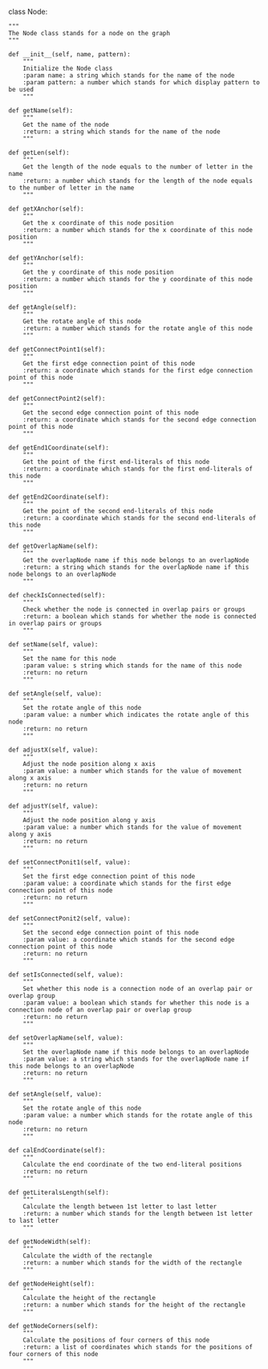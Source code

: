class Node:

    """
    The Node class stands for a node on the graph
    """

    def __init__(self, name, pattern):
        """
        Initialize the Node class
        :param name: a string which stands for the name of the node
        :param pattern: a number which stands for which display pattern to be used
        """

    def getName(self):
        """
        Get the name of the node
        :return: a string which stands for the name of the node
        """

    def getLen(self):
        """
        Get the length of the node equals to the number of letter in the name
        :return: a number which stands for the length of the node equals to the number of letter in the name
        """

    def getXAnchor(self):
        """
        Get the x coordinate of this node position
        :return: a number which stands for the x coordinate of this node position
        """

    def getYAnchor(self):
        """
        Get the y coordinate of this node position
        :return: a number which stands for the y coordinate of this node position
        """

    def getAngle(self):
        """
        Get the rotate angle of this node
        :return: a number which stands for the rotate angle of this node
        """

    def getConnectPoint1(self):
        """
        Get the first edge connection point of this node
        :return: a coordinate which stands for the first edge connection point of this node
        """

    def getConnectPoint2(self):
        """
        Get the second edge connection point of this node
        :return: a coordinate which stands for the second edge connection point of this node
        """

    def getEnd1Coordinate(self):
        """
        Get the point of the first end-literals of this node
        :return: a coordinate which stands for the first end-literals of this node
        """

    def getEnd2Coordinate(self):
        """
        Get the point of the second end-literals of this node
        :return: a coordinate which stands for the second end-literals of this node
        """

    def getOverlapName(self):
        """
        Get the overlapNode name if this node belongs to an overlapNode
        :return: a string which stands for the overlapNode name if this node belongs to an overlapNode
        """
    
    def checkIsConnected(self):
        """
        Check whether the node is connected in overlap pairs or groups
        :return: a boolean which stands for whether the node is connected in overlap pairs or groups
        """

    def setName(self, value):
        """
        Set the name for this node
        :param value: s string which stands for the name of this node
        :return: no return
        """

    def setAngle(self, value):
        """
        Set the rotate angle of this node
        :param value: a number which indicates the rotate angle of this node
        :return: no return
        """

    def adjustX(self, value):
        """
        Adjust the node position along x axis
        :param value: a number which stands for the value of movement along x axis
        :return: no return
        """

    def adjustY(self, value):
        """
        Adjust the node position along y axis
        :param value: a number which stands for the value of movement along y axis
        :return: no return
        """

    def setConnectPonit1(self, value):
        """
        Set the first edge connection point of this node
        :param value: a coordinate which stands for the first edge connection point of this node
        :return: no return
        """

    def setConnectPonit2(self, value):
        """
        Set the second edge connection point of this node
        :param value: a coordinate which stands for the second edge connection point of this node
        :return: no return
        """

    def setIsConnected(self, value):
        """
        Set whether this node is a connection node of an overlap pair or overlap group
        :param value: a boolean which stands for whether this node is a connection node of an overlap pair or overlap group
        :return: no return
        """

    def setOverlapName(self, value):
        """
        Set the overlapNode name if this node belongs to an overlapNode
        :param value: a string which stands for the overlapNode name if this node belongs to an overlapNode
        :return: no return
        """

    def setAngle(self, value):
        """
        Set the rotate angle of this node
        :param value: a number which stands for the rotate angle of this node
        :return: no return
        """

    def calEndCoordinate(self):
        """
        Calculate the end coordinate of the two end-literal positions
        :return: no return
        """

    def getLiteralsLength(self):
        """
        Calculate the length between 1st letter to last letter
        :return: a number which stands for the length between 1st letter to last letter
        """

    def getNodeWidth(self):
        """
        Calculate the width of the rectangle
        :return: a number which stands for the width of the rectangle
        """

    def getNodeHeight(self):
        """
        Calculate the height of the rectangle
        :return: a number which stands for the height of the rectangle
        """

    def getNodeCorners(self):
        """
        Calculate the positions of four corners of this node
        :return: a list of coordinates which stands for the positions of four corners of this node
        """
